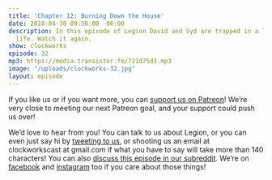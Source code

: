 ```yaml
---
title: 'Chapter 12: Burning Down the House'
date: 2018-04-30 09:30:00 -06:00
description: In this episode of Legion David and Syd are trapped in a loop of Syd's
  life. Watch it again.
show: clockworks
episode: 32
mp3: https://media.transistor.fm/721d75d3.mp3
image: "/uploads/clockworks-32.jpg"
layout: episode
---
```


If you like us or if you want more, you can [support us on Patreon](https://www.patreon.com/clockworkscast)! We’re very close to meeting our next Patreon goal, and your support could push us over!

We’d love to hear from you! You can talk to us about Legion, or you can even just say hi by [tweeting to us](http://www.twitter.com/clockworkscast), or shooting us an email at clockworkscast at gmail.com if what you have to say will take more than 140 characters! You can also [discuss this episode in our subreddit](https://www.reddit.com/r/Goodstuff_fm/). We’re on [facebook](http://facebook.com/clockworkscast) and [instagram](https://www.instagram.com/clockworkscast) too if you care about those things!
